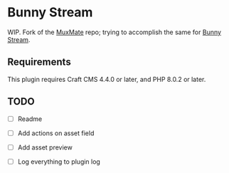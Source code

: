 # Bunny Stream

WIP. Fork of the [MuxMate](https://github.com/vaersaagod/muxmate) repo; trying to accomplish the same for [Bunny Stream](https://bunny.net/stream/).

## Requirements

This plugin requires Craft CMS 4.4.0 or later, and PHP 8.0.2 or later.

## TODO

- [ ] Readme
- [ ] Add actions on asset field
- [ ] Add asset preview
- [ ] Log everything to plugin log


